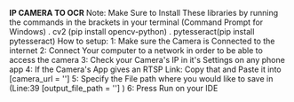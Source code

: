 **IP CAMERA TO OCR**
Note: Make Sure to Install These libraries by running the commands in the brackets in your terminal (Command Prompt for Windows)
            .  cv2 (pip install opencv-python)
            .  pytesseract(pip install pytesseract)
How to setup: 
1: Make sure the Camera is Connected to the internet
2: Connect Your computer to a network in order to be able to access the camera 
3: Check your Camera's IP in it's Settings on any phone app 
4: If the Camera's App gives an RTSP Link: Copy that and Paste it into [camera_url = '']
5: Specify the File path where you would like to save in (Line:39 [output_file_path = ''] )
6: Press Run on your IDE 
